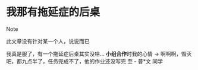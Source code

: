 # 我那有拖延症的后桌
> [!NOTE]
> 此文章没有针对某一个人，说说而已

我真是服了，有一个拖延症后桌其实没啥...
**小组合作**时我的心情 -> 啊啊啊，毁灭吧，都九点半了，任务完成不了，他的作业还没写完
至 - 普*文 同学